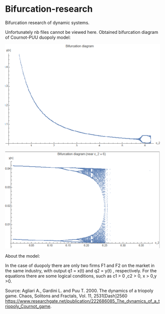 # Bifurcation-research
Bifurcation research of dynamic systems.

Unfortunately nb files cannot be viewed here. 
Obtained bifurcation diagram of Cournot-PUU duopoly model: 

![alt text](https://github.com/EkaterinaO/Bifurcation-research/blob/master/img/bifurcation.png)

![alt text](https://github.com/EkaterinaO/Bifurcation-research/blob/master/img/bifurcation2.png)

About the model:
 
In the case of duopoly there are only two firms F1  and F2  on the market in the same industry,
with output q1 = x(t)  and q2 = y(t) , respectively. For the equations there are some logical conditions, such as 
с1 > 0 ,с2 > 0, х > 0,у >0.

Source: Agliari A., Gardini L. and Puu T. 2000. The dynamics
of a triopoly game. Chaos, Solitons and Fractals, Vol. 11,
2531\[Dash]2560
https://www.researchgate.net/publication/222686085_The_dynamics_of_a_triopoly_Cournot_game.
 
